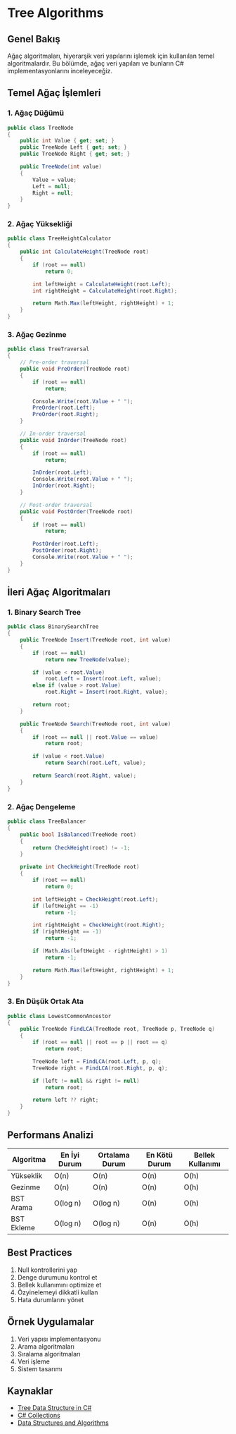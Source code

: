 # Tree Algorithms

## Genel Bakış

Ağaç algoritmaları, hiyerarşik veri yapılarını işlemek için kullanılan temel algoritmalardır. Bu bölümde, ağaç veri yapıları ve bunların C# implementasyonlarını inceleyeceğiz.

## Temel Ağaç İşlemleri

### 1. Ağaç Düğümü

```csharp
public class TreeNode
{
    public int Value { get; set; }
    public TreeNode Left { get; set; }
    public TreeNode Right { get; set; }

    public TreeNode(int value)
    {
        Value = value;
        Left = null;
        Right = null;
    }
}
```

### 2. Ağaç Yüksekliği

```csharp
public class TreeHeightCalculator
{
    public int CalculateHeight(TreeNode root)
    {
        if (root == null)
            return 0;

        int leftHeight = CalculateHeight(root.Left);
        int rightHeight = CalculateHeight(root.Right);

        return Math.Max(leftHeight, rightHeight) + 1;
    }
}
```

### 3. Ağaç Gezinme

```csharp
public class TreeTraversal
{
    // Pre-order traversal
    public void PreOrder(TreeNode root)
    {
        if (root == null)
            return;

        Console.Write(root.Value + " ");
        PreOrder(root.Left);
        PreOrder(root.Right);
    }

    // In-order traversal
    public void InOrder(TreeNode root)
    {
        if (root == null)
            return;

        InOrder(root.Left);
        Console.Write(root.Value + " ");
        InOrder(root.Right);
    }

    // Post-order traversal
    public void PostOrder(TreeNode root)
    {
        if (root == null)
            return;

        PostOrder(root.Left);
        PostOrder(root.Right);
        Console.Write(root.Value + " ");
    }
}
```

## İleri Ağaç Algoritmaları

### 1. Binary Search Tree

```csharp
public class BinarySearchTree
{
    public TreeNode Insert(TreeNode root, int value)
    {
        if (root == null)
            return new TreeNode(value);

        if (value < root.Value)
            root.Left = Insert(root.Left, value);
        else if (value > root.Value)
            root.Right = Insert(root.Right, value);

        return root;
    }

    public TreeNode Search(TreeNode root, int value)
    {
        if (root == null || root.Value == value)
            return root;

        if (value < root.Value)
            return Search(root.Left, value);

        return Search(root.Right, value);
    }
}
```

### 2. Ağaç Dengeleme

```csharp
public class TreeBalancer
{
    public bool IsBalanced(TreeNode root)
    {
        return CheckHeight(root) != -1;
    }

    private int CheckHeight(TreeNode root)
    {
        if (root == null)
            return 0;

        int leftHeight = CheckHeight(root.Left);
        if (leftHeight == -1)
            return -1;

        int rightHeight = CheckHeight(root.Right);
        if (rightHeight == -1)
            return -1;

        if (Math.Abs(leftHeight - rightHeight) > 1)
            return -1;

        return Math.Max(leftHeight, rightHeight) + 1;
    }
}
```

### 3. En Düşük Ortak Ata

```csharp
public class LowestCommonAncestor
{
    public TreeNode FindLCA(TreeNode root, TreeNode p, TreeNode q)
    {
        if (root == null || root == p || root == q)
            return root;

        TreeNode left = FindLCA(root.Left, p, q);
        TreeNode right = FindLCA(root.Right, p, q);

        if (left != null && right != null)
            return root;

        return left ?? right;
    }
}
```

## Performans Analizi

| Algoritma | En İyi Durum | Ortalama Durum | En Kötü Durum | Bellek Kullanımı |
|-----------|-------------|----------------|---------------|------------------|
| Yükseklik | O(n) | O(n) | O(n) | O(h) |
| Gezinme | O(n) | O(n) | O(n) | O(h) |
| BST Arama | O(log n) | O(log n) | O(n) | O(h) |
| BST Ekleme | O(log n) | O(log n) | O(n) | O(h) |

## Best Practices

1. Null kontrollerini yap
2. Denge durumunu kontrol et
3. Bellek kullanımını optimize et
4. Özyinelemeyi dikkatli kullan
5. Hata durumlarını yönet

## Örnek Uygulamalar

1. Veri yapısı implementasyonu
2. Arama algoritmaları
3. Sıralama algoritmaları
4. Veri işleme
5. Sistem tasarımı

## Kaynaklar

- [Tree Data Structure in C#](https://www.geeksforgeeks.org/binary-tree-data-structure/)
- [C# Collections](https://docs.microsoft.com/en-us/dotnet/api/system.collections.generic)
- [Data Structures and Algorithms](https://www.tutorialspoint.com/data_structures_algorithms/index.htm) 
